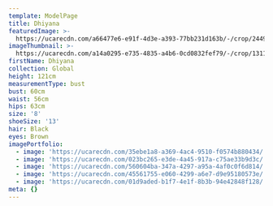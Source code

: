 ```yaml
---
template: ModelPage
title: Dhiyana
featuredImage: >-
  https://ucarecdn.com/a66477e6-e91f-4d3e-a393-77bb231d163b/-/crop/2449x1480/0,93/-/preview/
imageThumbnail: >-
  https://ucarecdn.com/a14a0295-e735-4835-a4b6-0cd0832fef79/-/crop/1311x1566/569,0/-/preview/
firstName: Dhiyana
collection: Global
height: 121cm
measurementType: bust
bust: 60cm
waist: 56cm
hips: 63cm
size: '8'
shoeSize: '13'
hair: Black
eyes: Brown
imagePortfolio:
  - image: 'https://ucarecdn.com/35ebe1a8-a369-4ac4-9510-f0574b880434/'
  - image: 'https://ucarecdn.com/023bc265-e3de-4a45-917a-c75ae33b9d3c/'
  - image: 'https://ucarecdn.com/560604ba-347a-4297-a95a-4af0c0f6d814/'
  - image: 'https://ucarecdn.com/45561755-e060-4299-a6e7-d9e95180573e/'
  - image: 'https://ucarecdn.com/01d9aded-b1f7-4e1f-8b3b-94e42848f128/'
meta: {}
---
```


